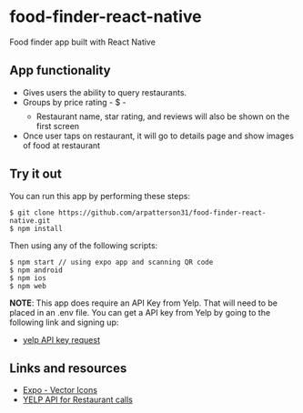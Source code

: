 # food-finder-react-native

Food finder app built with React Native

## App functionality

- Gives users the ability to query restaurants.
- Groups by price rating - $ - $$$$
  - Restaurant name, star rating, and reviews will also be shown on the first screen
- Once user taps on restaurant, it will go to details page and show images of food at restaurant

## Try it out

You can run this app by performing these steps:

```
$ git clone https://github.com/arpatterson31/food-finder-react-native.git
$ npm install
```

Then using any of the following scripts:

```
$ npm start // using expo app and scanning QR code
$ npm android
$ npm ios
$ npm web
```

**NOTE**: This app does require an API Key from Yelp. That will need to be placed in an .env file. You can get a API key from Yelp by going to the following link and signing up:

- [yelp API key request](https://www.yelp.com/fusion)

## Links and resources

- [Expo - Vector Icons](https://icons.expo.fyi/)
- [YELP API for Restaurant calls](https://www.yelp.com/developers/documentation/v3/business_search)
